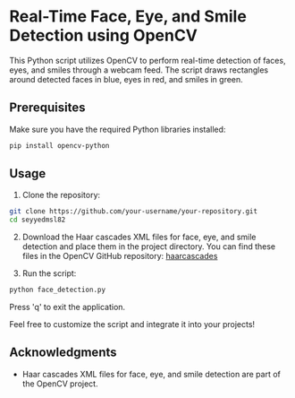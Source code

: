 # Real-Time Face, Eye, and Smile Detection using OpenCV

This Python script utilizes OpenCV to perform real-time detection of faces, eyes, and smiles through a webcam feed. The script draws rectangles around detected faces in blue, eyes in red, and smiles in green.

## Prerequisites

Make sure you have the required Python libraries installed:

```bash
pip install opencv-python
```

## Usage

1. Clone the repository:

```bash
git clone https://github.com/your-username/your-repository.git
cd seyyedmsl82
```

2. Download the Haar cascades XML files for face, eye, and smile detection and place them in the project directory. You can find these files in the OpenCV GitHub repository: [haarcascades](https://github.com/opencv/opencv/tree/master/data/haarcascades)

3. Run the script:

```bash
python face_detection.py
```

Press 'q' to exit the application.

Feel free to customize the script and integrate it into your projects!

## Acknowledgments

- Haar cascades XML files for face, eye, and smile detection are part of the OpenCV project.
